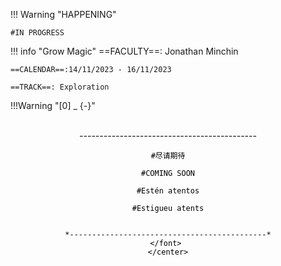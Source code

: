 !!! Warning "HAPPENING"  
    
    #IN PROGRESS

!!! info "Grow Magic"
    ==FACULTY==: Jonathan Minchin
    
    ==CALENDAR==:14/11/2023 - 16/11/2023

    ==TRACK==: Exploration


!!!Warning "[0] _ {-}"
    <center>
    <font color="black">     
    *--------------------------------------------*

    #尽请期待

    #COMING SOON

    #Estén atentos

    #Estigueu atents


    *--------------------------------------------*
    </font> 
    </center>
